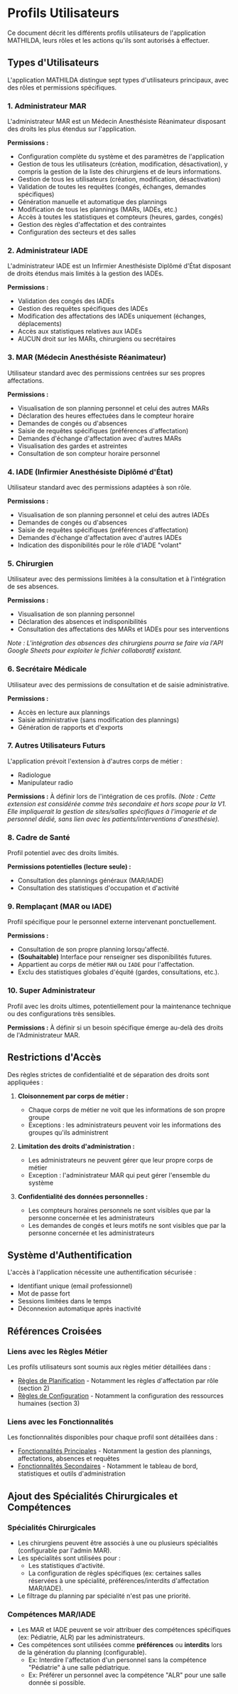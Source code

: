 # Profils Utilisateurs

Ce document décrit les différents profils utilisateurs de l'application MATHILDA, leurs rôles et les actions qu'ils sont autorisés à effectuer.

## Types d'Utilisateurs

L'application MATHILDA distingue sept types d'utilisateurs principaux, avec des rôles et permissions spécifiques.

### 1. Administrateur MAR

L'administrateur MAR est un Médecin Anesthésiste Réanimateur disposant des droits les plus étendus sur l'application.

**Permissions :**
- Configuration complète du système et des paramètres de l'application
- Gestion de tous les utilisateurs (création, modification, désactivation), y compris la gestion de la liste des chirurgiens et de leurs informations.
- Gestion de tous les utilisateurs (création, modification, désactivation)
- Validation de toutes les requêtes (congés, échanges, demandes spécifiques)
- Génération manuelle et automatique des plannings
- Modification de tous les plannings (MARs, IADEs, etc.)
- Accès à toutes les statistiques et compteurs (heures, gardes, congés)
- Gestion des règles d'affectation et des contraintes
- Configuration des secteurs et des salles

### 2. Administrateur IADE

L'administrateur IADE est un Infirmier Anesthésiste Diplômé d'État disposant de droits étendus mais limités à la gestion des IADEs.

**Permissions :**
- Validation des congés des IADEs
- Gestion des requêtes spécifiques des IADEs
- Modification des affectations des IADEs uniquement (échanges, déplacements)
- Accès aux statistiques relatives aux IADEs
- AUCUN droit sur les MARs, chirurgiens ou secrétaires

### 3. MAR (Médecin Anesthésiste Réanimateur)

Utilisateur standard avec des permissions centrées sur ses propres affectations.

**Permissions :**
- Visualisation de son planning personnel et celui des autres MARs
- Déclaration des heures effectuées dans le compteur horaire
- Demandes de congés ou d'absences
- Saisie de requêtes spécifiques (préférences d'affectation)
- Demandes d'échange d'affectation avec d'autres MARs
- Visualisation des gardes et astreintes
- Consultation de son compteur horaire personnel

### 4. IADE (Infirmier Anesthésiste Diplômé d'État)

Utilisateur standard avec des permissions adaptées à son rôle.

**Permissions :**
- Visualisation de son planning personnel et celui des autres IADEs
- Demandes de congés ou d'absences
- Saisie de requêtes spécifiques (préférences d'affectation)
- Demandes d'échange d'affectation avec d'autres IADEs
- Indication des disponibilités pour le rôle d'IADE "volant"

### 5. Chirurgien

Utilisateur avec des permissions limitées à la consultation et à l'intégration de ses absences.

**Permissions :**
- Visualisation de son planning personnel
- Déclaration des absences et indisponibilités
- Consultation des affectations des MARs et IADEs pour ses interventions

*Note : L'intégration des absences des chirurgiens pourra se faire via l'API Google Sheets pour exploiter le fichier collaboratif existant.*

### 6. Secrétaire Médicale

Utilisateur avec des permissions de consultation et de saisie administrative.

**Permissions :**
- Accès en lecture aux plannings
- Saisie administrative (sans modification des plannings)
- Génération de rapports et d'exports

### 7. Autres Utilisateurs Futurs

L'application prévoit l'extension à d'autres corps de métier :
- Radiologue
- Manipulateur radio

**Permissions :** À définir lors de l'intégration de ces profils. *(Note : Cette extension est considérée comme très secondaire et hors scope pour la V1. Elle impliquerait la gestion de sites/salles spécifiques à l'imagerie et de personnel dédié, sans lien avec les patients/interventions d'anesthésie).*

### 8. Cadre de Santé

Profil potentiel avec des droits limités.

**Permissions potentielles (lecture seule) :**
- Consultation des plannings généraux (MAR/IADE)
- Consultation des statistiques d'occupation et d'activité

### 9. Remplaçant (MAR ou IADE)

Profil spécifique pour le personnel externe intervenant ponctuellement.

**Permissions :**
- Consultation de son propre planning lorsqu'affecté.
- **(Souhaitable)** Interface pour renseigner ses disponibilités futures.
- Appartient au corps de métier `MAR` ou `IADE` pour l'affectation.
- Exclu des statistiques globales d'équité (gardes, consultations, etc.).

### 10. Super Administrateur

Profil avec les droits ultimes, potentiellement pour la maintenance technique ou des configurations très sensibles.

**Permissions :** À définir si un besoin spécifique émerge au-delà des droits de l'Administrateur MAR.

## Restrictions d'Accès

Des règles strictes de confidentialité et de séparation des droits sont appliquées :

1. **Cloisonnement par corps de métier :**
   - Chaque corps de métier ne voit que les informations de son propre groupe
   - Exceptions : les administrateurs peuvent voir les informations des groupes qu'ils administrent

2. **Limitation des droits d'administration :**
   - Les administrateurs ne peuvent gérer que leur propre corps de métier
   - Exception : l'administrateur MAR qui peut gérer l'ensemble du système

3. **Confidentialité des données personnelles :**
   - Les compteurs horaires personnels ne sont visibles que par la personne concernée et les administrateurs
   - Les demandes de congés et leurs motifs ne sont visibles que par la personne concernée et les administrateurs

## Système d'Authentification

L'accès à l'application nécessite une authentification sécurisée :
- Identifiant unique (email professionnel)
- Mot de passe fort
- Sessions limitées dans le temps
- Déconnexion automatique après inactivité

## Références Croisées

### Liens avec les Règles Métier

Les profils utilisateurs sont soumis aux règles métier détaillées dans :
- [Règles de Planification](../05_Regles_Metier/01_Regles_Planification.md) - Notamment les règles d'affectation par rôle (section 2)
- [Règles de Configuration](../05_Regles_Metier/02_Regles_Configuration.md) - Notamment la configuration des ressources humaines (section 3)

### Liens avec les Fonctionnalités

Les fonctionnalités disponibles pour chaque profil sont détaillées dans :
- [Fonctionnalités Principales](./02_Fonctionnalites_Principales.md) - Notamment la gestion des plannings, affectations, absences et requêtes
- [Fonctionnalités Secondaires](./03_Fonctionnalites_Secondaires.md) - Notamment le tableau de bord, statistiques et outils d'administration

## Ajout des Spécialités Chirurgicales et Compétences

### Spécialités Chirurgicales

- Les chirurgiens peuvent être associés à une ou plusieurs spécialités (configurable par l'admin MAR).
- Les spécialités sont utilisées pour :
  - Les statistiques d'activité.
  - La configuration de règles spécifiques (ex: certaines salles réservées à une spécialité, préférences/interdits d'affectation MAR/IADE).
- Le filtrage du planning par spécialité n'est pas une priorité.

### Compétences MAR/IADE

- Les MAR et IADE peuvent se voir attribuer des compétences spécifiques (ex: Pédiatrie, ALR) par les administrateurs.
- Ces compétences sont utilisées comme **préférences** ou **interdits** lors de la génération du planning (configurable).
  - Ex: Interdire l'affectation d'un personnel sans la compétence "Pédiatrie" à une salle pédiatrique.
  - Ex: Préférer un personnel avec la compétence "ALR" pour une salle donnée si possible. 